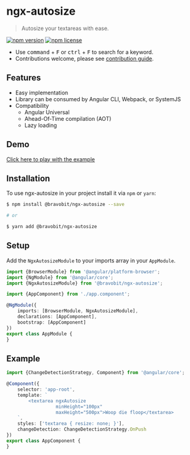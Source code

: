 # ngx-autosize

> Autosize your textareas with ease.

[![npm version](https://badge.fury.io/js/%40bravobit%2Fngx-autosize.svg)](https://www.npmjs.com/package/@bravobit/ngx-autosize)
[![npm license](https://img.shields.io/badge/license-MIT-green.svg)](LICENSE)

- Use <kbd>command</kbd> + <kbd>F</kbd> or <kbd>ctrl</kbd> + <kbd>F</kbd> to search for a keyword.
- Contributions welcome, please see [contribution guide](.github/CONTRIBUTING.md).

## Features

* Easy implementation
* Library can be consumed by Angular CLI, Webpack, or SystemJS
* Compatibility
  * Angular Universal
  * Ahead-Of-Time compilation (AOT)
  * Lazy loading

## Demo

[Click here to play with the example](https://stackblitz.com/github/bravobit/ngx-autosize)

## Installation

To use ngx-autosize in your project install it via `npm` or `yarn`:

```bash
$ npm install @bravobit/ngx-autosize --save

# or

$ yarn add @bravobit/ngx-autosize
```

## Setup

Add the `NgxAutosizeModule` to your imports array in your `AppModule`.

```typescript
import {BrowserModule} from '@angular/platform-browser';
import {NgModule} from '@angular/core';
import {NgxAutosizeModule} from '@bravobit/ngx-autosize';

import {AppComponent} from './app.component';

@NgModule({
    imports: [BrowserModule, NgxAutosizeModule],
    declarations: [AppComponent],
    bootstrap: [AppComponent]
})
export class AppModule {
}
```

## Example

```typescript
import {ChangeDetectionStrategy, Component} from '@angular/core';

@Component({
    selector: 'app-root',
    template: `
        <textarea ngxAutosize
                  minHeight="100px"
                  maxHeight="500px">Woop die floop</textarea>
    `,
    styles: ['textarea { resize: none; }'],
    changeDetection: ChangeDetectionStrategy.OnPush
})
export class AppComponent {
}
```